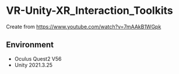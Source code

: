 # VR-Unity-XR_Interaction_Toolkits
Create from https://www.youtube.com/watch?v=7mAAkB1WGpk

## Environment
+ Oculus Quest2 V56
+ Unity 2021.3.25
